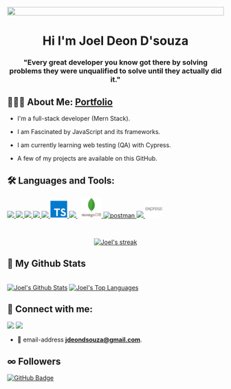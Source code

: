 
<a href="#"><img width="100%" height="60%" src="https://dsouzafamily2022.w3spaces.com/github.png?bypass-cache=77618828"/></a>


<h1 align="center"> Hi I'm  Joel Deon D'souza</h1>
<h3 align="center">"Every great developer you know got there by solving problems they were unqualified to solve until they actually did it."</h3>


## 🧑🏽‍💻 About Me:  <a href="https://joeldeondsouza.netlify.app/"> Portfolio</a>


- I'm a full-stack developer (Mern Stack).

- I am Fascinated by JavaScript and its frameworks.

- I am currently learning web testing (QA) with Cypress.

- A few of my projects are available on this GitHub.

## 🛠 Languages and Tools:

<p align="left"> 
    <a href="https://www.w3.org/html/" target="_blank"> <img src="https://img.icons8.com/color/48/000000/html-5.png"/> </a> 
    <a href="https://www.w3schools.com/css/" target="_blank"> <img src="https://img.icons8.com/color/48/000000/css3.png"/> </a>
    <a href="https://getbootstrap.com" target="_blank"> <img src="https://img.icons8.com/color/48/000000/bootstrap.png"/> </a> 
    <a href="https://developer.mozilla.org/en-US/docs/Web/JavaScript" target="_blank"> <img src="https://img.icons8.com/color/48/000000/javascript.png"/> </a> 
    <a href="https://reactjs.org/" target="_blank"> <img src="https://img.icons8.com/color/48/000000/react-native.png"/> </a>
    <a href="https://www.typescriptlang.org/" target="_blank" rel="noreferrer"> <img src="https://raw.githubusercontent.com/devicons/devicon/master/icons/typescript/typescript-original.svg" alt="typescript" width="40" height="40"/> </a> 
    <a style="padding-right:8px;" href="https://nodejs.org" target="_blank"> <img src="https://img.icons8.com/color/48/000000/nodejs.png"/> </a> 
    <a href="https://www.mongodb.com/" target="_blank"> <img src="https://raw.githubusercontent.com/devicons/devicon/master/icons/mongodb/mongodb-original-wordmark.svg" alt="mongodb" width="48" height="48"/> </a> 
    <a href="https://postman.com" target="_blank"> <img src="https://www.vectorlogo.zone/logos/getpostman/getpostman-icon.svg" alt="postman" width="45" height="45"/> </a>   
    <a href="https://git-scm.com/" target="_blank"> <img src="https://img.icons8.com/color/48/000000/git.png"/> </a> 
    <a href="https://expressjs.com" target="_blank"> <img src="https://raw.githubusercontent.com/devicons/devicon/master/icons/express/express-original-wordmark.svg" alt="express" width="40" height="40"/> </a>
</p>

<br/>

<p align="center">
    <a href="https://github-readme-streak-stats.herokuapp.com/?user=JoelDeonDsouza&theme=black-ice&hide_border=true&stroke=0000&background=060A0CD0">
        <img title="🔥 Get streak stats for your profile at git.io/streak-stats" alt="Joel's streak" src="https://github-readme-streak-stats.herokuapp.com/?user=JoelDeonDsouza&theme=black-ice&hide_border=true&stroke=0000&background=060A0CD0"/>
    </a>
</p>

## 🏹 My Github Stats

  <br/>
 <a href="https://github.com/JoelDeonDsouza/github-readme-stats"><img alt="Joel's Github Stats" src="https://github-readme-stats-eight-theta.vercel.app/api?username=JoelDeonDsouza&show_icons=true&count_private=true&theme=react&hide_border=true&bg_color=0D1117"  /></a>
  <a href="https://github.com/JoelDeonDsouza/github-readme-stats"><img alt="Joel's Top Languages" src="https://github-readme-stats-eight-theta.vercel.app/api/top-langs/?username=JoelDeonDsouza&langs_count=8&count_private=true&layout=compact&theme=react&hide_border=true&bg_color=0D1117"  /></a>
  <br/> 


## 🔗 Connect with me:
<p>

<a href = "https://twitter.com/JoelDeonDsouza"><img src="https://img.icons8.com/fluent/48/000000/twitter.png"/></a> 
<a href = "https://medium.com/@jdeondsouza"><img src="https://miro.medium.com/fit/c/56/56/1*sHhtYhaCe2Uc3IU0IgKwIQ.png"/></a>
- 📨  email-address **jdeondsouza@gmail.com**.

</p>

## ∞ Followers
<a href="https://github.com/JoelDeonDsouza?tab=followers"><img src="https://img.shields.io/github/followers/JoelDeonDsouza?label=Followers&style=social" alt="GitHub Badge"></a>
